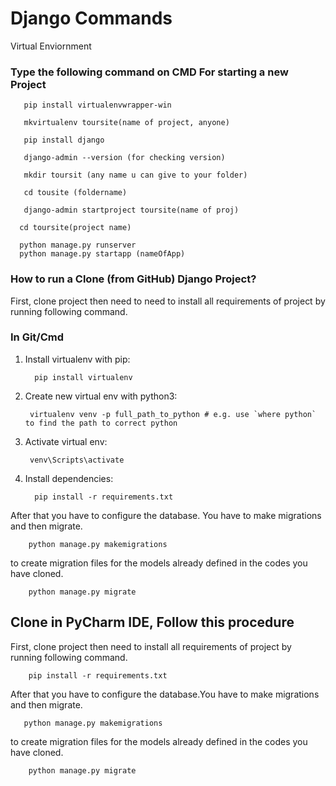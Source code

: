
#  Django Commands
   Virtual Enviornment
### Type the following command on CMD For starting a new Project 

```
   pip install virtualenvwrapper-win
  
   mkvirtualenv toursite(name of project, anyone)

   pip install django

   django-admin --version (for checking version)

   mkdir toursit (any name u can give to your folder)

   cd tousite (foldername)

   django-admin startproject toursite(name of proj)

  cd toursite(project name)

  python manage.py runserver  
  python manage.py startapp (nameOfApp)
```
  

### How to run a Clone (from GitHub) Django Project?

First, clone project then need to need to install all requirements of project by running following command.

### In Git/Cmd

1. Install virtualenv with pip:

         pip install virtualenv
2. Create new virtual env with python3:

        virtualenv venv -p full_path_to_python # e.g. use `where python` to find the path to correct python    
3. Activate virtual env:

        venv\Scripts\activate

4. Install dependencies:

         pip install -r requirements.txt

After that you have to configure the database. You have to make migrations and then migrate.

        python manage.py makemigrations

to create migration files for the models already defined in the codes you have cloned.

        python manage.py migrate
  
## Clone in PyCharm IDE, Follow this procedure
       
First, clone project then need to install all requirements of project by running following command.

        pip install -r requirements.txt

After that you have to configure the database.You have to make migrations and then migrate.

       python manage.py makemigrations

to create migration files for the models already defined in the codes you have cloned.

        python manage.py migrate


